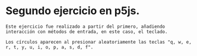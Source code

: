 # Segundo ejercicio en p5js.

    Este ejercicio fue realizado a partir del primero, añadiendo interacción con métodos de entrada, en este caso, el teclado.

    Los círculos aparecen al presionar aleatoriamente las teclas "q, w, e, r, t, y, u, i, o, p, a, s, d, f".



